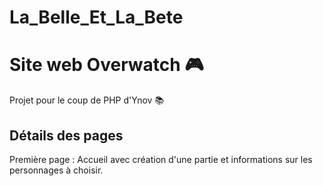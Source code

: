 # La_Belle_Et_La_Bete

# Site web Overwatch 🎮
Projet pour le coup de PHP d'Ynov 📚

## Détails des pages

Première page : Accueil avec création d'une partie et informations sur les personnages à choisir.
